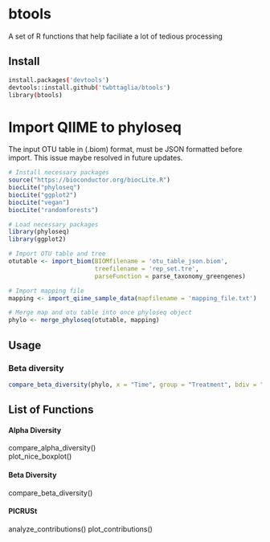 # btools
A set of R functions that help faciliate a lot of tedious processing

## Install
```bash
install.packages('devtools')
devtools::install.github('twbttaglia/btools')
library(btools)
```

# Import QIIME to phyloseq
The input OTU table in (.biom) format, must be JSON formatted before import. This issue maybe resolved in future updates.

```R
# Install necessary packages
source("https://bioconductor.org/biocLite.R")
biocLite("phyloseq")
biocLite("ggplot2")
biocLite("vegan")
biocLite("randomforests")

# Load necessary packages
library(phyloseq)
library(ggplot2)

# Import OTU table and tree
otutable <- import_biom(BIOMfilename = 'otu_table_json.biom', 
                        treefilename = 'rep_set.tre', 
                        parseFunction = parse_taxonomy_greengenes)

# Import mapping file
mapping <- import_qiime_sample_data(mapfilename = 'mapping_file.txt')

# Merge map and otu table into once phyloseq object
phylo <- merge_phyloseq(otutable, mapping)
```

## Usage
### Beta diversity
```R
compare_beta_diversity(phylo, x = "Time", group = "Treatment", bdiv = "unweighted", test = "adonis")
```


## List of Functions

#### Alpha Diversity
compare_alpha_diversity()  
plot_nice_boxplot()

#### Beta Diversity
compare_beta_diversity()

#### PICRUSt
analyze_contributions()
plot_contributions()
